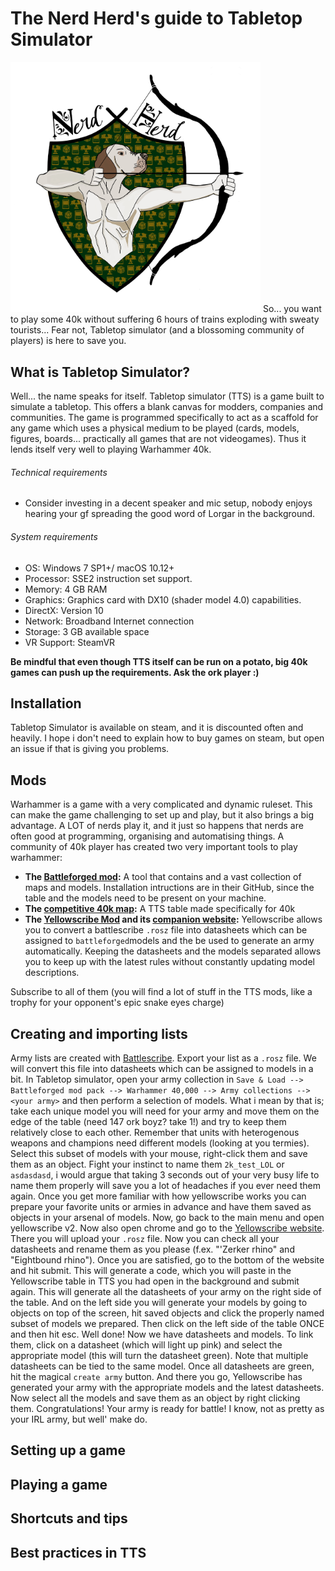 # The Nerd Herd's guide to Tabletop Simulator
<img src="NerdHerd_Logo.jpg" alt="drawing" width="400"/>
So... you want to play some 40k without suffering 6 hours of trains exploding with sweaty tourists...
Fear not, Tabletop simulator (and a blossoming community of players) is here to save you.

## What is Tabletop Simulator?

Well... the name speaks for itself. Tabletop simulator (TTS) is a game built to simulate a tabletop. This offers a blank canvas for modders, companies and communities. The game is programmed specifically to act as a scaffold for any game which uses a physical medium to be played (cards, models, figures, boards... practically all games that are not videogames). Thus it lends itself very well to playing Warhammer 40k.

###### Technical requirements
- Consider investing in a decent speaker and mic setup, nobody enjoys hearing your gf spreading the good word of Lorgar in the background. 
###### System requirements
- OS: Windows 7 SP1+/ macOS 10.12+
- Processor: SSE2 instruction set support.
- Memory: 4 GB RAM
- Graphics: Graphics card with DX10 (shader model 4.0) capabilities.
- DirectX: Version 10
- Network: Broadband Internet connection
- Storage: 3 GB available space
- VR Support: SteamVR

**Be mindful that even though TTS itself can be run on a potato, big 40k games can push up the requirements. Ask the ork player :)**

## Installation
Tabletop Simulator is available on steam, and it is discounted often and heavily. I hope i don't need to explain how to buy games on steam, but open an issue if that is giving you problems.

## Mods
Warhammer is a game with a very complicated and dynamic ruleset. This can make the game challenging to set up and play, but it also brings a big advantage. A LOT of nerds play it, and it just so happens that nerds are often good at programming, organising and automatising things. A community of 40k player has created two very important tools to play warhammer:
- **The [Battleforged mod](https://github.com/TTSWarhammer40k/Battleforged-Workshop-Mod-Compilation):** A tool that contains and a vast collection of maps and models. Installation intructions are in their GitHub, since the table and the models need to be present on your machine.
- **The [competitive 40k map](https://steamcommunity.com/sharedfiles/filedetails/?id=2716384879):** A TTS table made specifically for 40k
- **The [Yellowscribe Mod](https://steamcommunity.com/sharedfiles/filedetails/?id=2920625970) and its [companion website](https://yellowscribe.xyz/):** Yellowscribe allows you to convert a battlescribe ```.rosz``` file into datasheets which can be assigned to ```battleforged```models and the be used to generate an army automatically. Keeping the datasheets and the models separated allows you to keep up with the latest rules without constantly updating model descriptions.

Subscribe to all of them (you will find a lot of stuff in the TTS mods, like a trophy for your opponent's epic snake eyes charge)

## Creating and importing lists
Army lists are created with [Battlescribe](https://battlescribe.net/?tab=news). Export your list as a ```.rosz``` file. We will convert this file into datasheets which can be assigned to models in a bit. In Tabletop simulator, open your army collection in ```Save & Load --> Battleforged mod pack --> Warhammer 40,000 --> Army collections --> <your army>``` and then perform a selection of models. What i mean by that is; take each unique model you will need for your army and move them on the edge of the table (need 147 ork boyz? take 1!) and try to keep them relatively close to each other. Remember that units with heterogenous weapons and champions need different models (looking at you termies). Select this subset of models with your mouse, right-click them and save them as an object. Fight your instinct to name them ```2k_test_LOL``` or ```asdasdasd```, i would argue that taking 3 seconds out of your very busy life to name them properly will save you a lot of headaches if you ever need them again. Once you get more familiar with how yellowscribe works you can prepare your favorite units or armies in advance and have them saved as objects in your arsenal of models. Now, go back to the main menu and open yellowscribe v2. Now also open chrome and go to the [Yellowscribe website](https://yellowscribe.xyz/). There you will upload your ```.rosz``` file. Now you can check all your datasheets and rename them as you please (f.ex. "'Zerker rhino" and "Eightbound rhino"). Once you are satisfied, go to the bottom of the website and hit submit. This will generate a code, which you will paste in the Yellowscribe table in TTS you had open in the background and submit again. This will generate all the datasheets of your army on the right side of the table. And on the left side you will generate your models by going to objects on top of the screen, hit saved objects and click the properly named subset of models we prepared. Then click on the left side of the table ONCE and then hit esc. Well done! Now we have datasheets and models. To link them, click on a datasheet (which will light up pink) and select the appropriate model (this will turn the datasheet green). Note that multiple datasheets can be tied to the same model. Once all datasheets are green, hit the magical ```create army``` button. And there you go, Yellowscribe has generated your army with the appropriate models and the latest datasheets. Now select all the models and save them as an object by right clicking them. Congratulations! Your army is ready for battle! I know, not as pretty as your IRL army, but well' make do.

## Setting up a game

## Playing a game

## Shortcuts and tips

## Best practices in TTS

